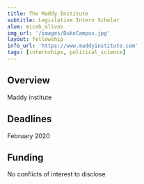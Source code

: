 ```yaml
---
title: The Maddy Institute
subtitle: Legislative Intern Scholar
alum: micah_olivas
img_url: '/images/DukeCampus.jpg'
layout: fellowship
info_url: 'https://www.maddyinstitute.com'
tags: [internships, political_science]
---
```

## Overview
Maddy institute

## Deadlines
February 2020

## Funding
No conflicts of interest to disclose
